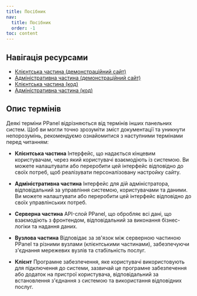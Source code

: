 ```yaml
---
title: Посібник
nav:
  title: Посібник
  order: -1
toc: content
---
```


## Навігація ресурсами

- [Клієнтська частина (демонстраційний сайт)](https://user.ppanel.dev)
- [Адміністративна частина (демонстраційний сайт)](https://admin.ppanel.dev)
- [Клієнтська частина (код)](https://github.com/perfect-panel/ppanel-web/tree/main/apps/user)
- [Адміністративна частина (код)](https://github.com/perfect-panel/ppanel-web/tree/main/apps/admin)

## Опис термінів

Деякі терміни PPanel відрізняються від термінів інших панельних систем. Щоб ви могли точно зрозуміти зміст документації та уникнути непорозумінь, рекомендуємо ознайомитися з наступними термінами перед читанням:

- **Клієнтська частина**
  Інтерфейс, що надається кінцевим користувачам, через який користувачі взаємодіють із системою. Ви можете налаштувати або переробити цей інтерфейс відповідно до своїх потреб, щоб реалізувати персоналізовану настройку сайту.

- **Адміністративна частина**
  Інтерфейс для дій адміністратора, відповідальний за управління системою, користувачами та даними. Ви можете налаштувати або переробити цей інтерфейс відповідно до своїх управлінських потреб.

- **Серверна частина**
  API-слой PPanel, що обробляє всі дані, що взаємодіють з фронтендом, відповідальний за виконання бізнес-логіки та надання даних.

- **Вузлова частина**
  Відповідає за зв'язок між серверною частиною PPanel та різними вузлами (клієнтськими частинами), забезпечуючи з'єднання мережевих вузлів та стабільність послуг.

- **Клієнт**
  Програмне забезпечення, яке користувачі використовують для підключення до системи, зазвичай це програмне забезпечення або додаток на пристрої користувача, відповідальний за встановлення з'єднання з системою та використання відповідних послуг.

